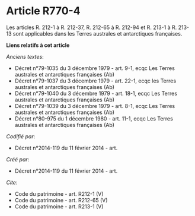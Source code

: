 # Article R770-4

Les articles R. 212-1 à R. 212-37, R. 212-65 à R. 212-94 et R. 213-1 à R. 213-13 sont applicables dans les Terres australes
et antarctiques françaises.

**Liens relatifs à cet article**

_Anciens textes_:

  - Décret n°79-1035 du 3 décembre 1979 - art. 9-1, ecqc Les Terres australes et antarctiques françaises  (Ab)
  - Décret n°79-1037 du 3 décembre 1979 - art. 22-1, ecqc les Terres australes et antarctiques françaises  (Ab)
  - Décret n°79-1040 du 3 décembre 1979 - art. 18-1, ecqc Les Terres australes et antarctiques françaises  (Ab)
  - Décret n°79-1039 du 3 décembre 1979 - art. 8-1, ecqc Les Terres australes et antarctiques françaises  (Ab)
  - Décret n°80-975 du 1 décembre 1980 - art. 11-1, ecqc Les Terres australes et antarctiques françaises  (Ab)

_Codifié par_:

  - Décret n°2014-119 du 11 février 2014 - art.

_Créé par_:

  - Décret n°2014-119 du 11 février 2014 - art.

_Cite_:

  - Code du patrimoine - art. R212-1 (V)
  - Code du patrimoine - art. R212-65 (V)
  - Code du patrimoine - art. R213-1 (V)
